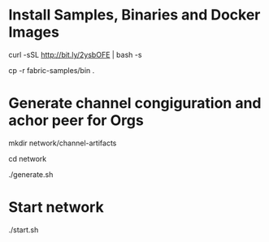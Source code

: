 # Install Samples, Binaries and Docker Images
curl -sSL http://bit.ly/2ysbOFE | bash -s

cp -r fabric-samples/bin .

# Generate channel congiguration and achor peer for Orgs
mkdir network/channel-artifacts

cd network

./generate.sh

# Start network
./start.sh
